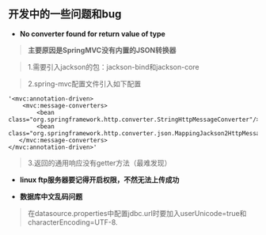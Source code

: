 ## 开发中的一些问题和bug ##

- **No converter found for return value of type**

> **主要原因是SpringMVC没有内置的JSON转换器**


> 1.需要引入jackson的包：jackson-bind和jackson-core

> 2.spring-mvc配置文件引入如下配置



    '<mvc:annotation-driven>  
     	<mvc:message-converters>  
    		<bean class="org.springframework.http.converter.StringHttpMessageConverter"/>  
    		<bean class="org.springframework.http.converter.json.MappingJackson2HttpMessageConverter"/>  
       </mvc:message-converters>
    </mvc:annotation-driven>'
> 3.返回的通用响应没有getter方法（最难发现）


- **linux ftp服务器要记得开启权限，不然无法上传成功**


- **数据库中文乱码问题**

> 在datasource.properties中配置jdbc.url时要加入userUnicode=true和characterEncoding=UTF-8.